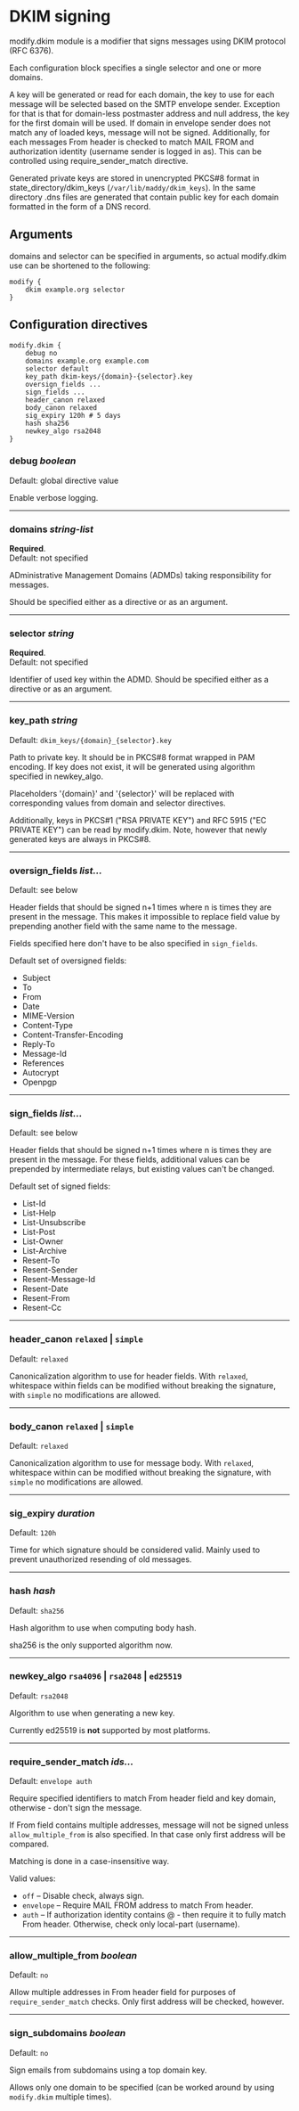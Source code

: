 # DKIM signing

modify.dkim module is a modifier that signs messages using DKIM
protocol (RFC 6376).

Each configuration block specifies a single selector
and one or more domains.

A key will be generated or read for each domain, the key to use
for each message will be selected based on the SMTP envelope sender. Exception
for that is that for domain-less postmaster address and null address, the
key for the first domain will be used. If domain in envelope sender
does not match any of loaded keys, message will not be signed.
Additionally, for each messages From header is checked to 
match MAIL FROM and authorization identity (username sender is logged in as).
This can be controlled using require_sender_match directive.

Generated private keys are stored in unencrypted PKCS#8 format
in state_directory/dkim_keys (`/var/lib/maddy/dkim_keys`).
In the same directory .dns files are generated that contain
public key for each domain formatted in the form of a DNS record.

## Arguments

domains and selector can be specified in arguments, so actual modify.dkim use can
be shortened to the following:

```
modify {
    dkim example.org selector
}
```

## Configuration directives

```
modify.dkim {
    debug no
    domains example.org example.com
    selector default
    key_path dkim-keys/{domain}-{selector}.key
    oversign_fields ...
    sign_fields ...
    header_canon relaxed
    body_canon relaxed
    sig_expiry 120h # 5 days
    hash sha256
    newkey_algo rsa2048
}
```

### debug _boolean_
Default: global directive value

Enable verbose logging.

---

### domains _string-list_
**Required**. <br>
Default: not specified


ADministrative Management Domains (ADMDs) taking responsibility for messages.

Should be specified either as a directive or as an argument.

---

### selector _string_
**Required**. <br>
Default: not specified

Identifier of used key within the ADMD.
Should be specified either as a directive or as an argument.

---

### key_path _string_
Default: `dkim_keys/{domain}_{selector}.key`

Path to private key. It should be in PKCS#8 format wrapped in PAM encoding.
If key does not exist, it will be generated using algorithm specified
in newkey_algo.

Placeholders '{domain}' and '{selector}' will be replaced with corresponding
values from domain and selector directives.

Additionally, keys in PKCS#1 ("RSA PRIVATE KEY") and
RFC 5915 ("EC PRIVATE KEY") can be read by modify.dkim. Note, however that
newly generated keys are always in PKCS#8.

---

### oversign_fields _list..._
Default: see below

Header fields that should be signed n+1 times where n is times they are
present in the message. This makes it impossible to replace field
value by prepending another field with the same name to the message.

Fields specified here don't have to be also specified in `sign_fields`.

Default set of oversigned fields:

- Subject
- To
- From
- Date
- MIME-Version
- Content-Type
- Content-Transfer-Encoding
- Reply-To
- Message-Id
- References
- Autocrypt
- Openpgp

---

### sign_fields _list..._
Default: see below

Header fields that should be signed n+1 times where n is times they are
present in the message. For these fields, additional values can be prepended
by intermediate relays, but existing values can't be changed.

Default set of signed fields:

- List-Id
- List-Help
- List-Unsubscribe
- List-Post
- List-Owner
- List-Archive
- Resent-To
- Resent-Sender
- Resent-Message-Id
- Resent-Date
- Resent-From
- Resent-Cc

---

### header_canon `relaxed` | `simple`
Default: `relaxed`

Canonicalization algorithm to use for header fields. With `relaxed`, whitespace within
fields can be modified without breaking the signature, with `simple` no
modifications are allowed.

---

### body_canon `relaxed` | `simple`
Default: `relaxed`

Canonicalization algorithm to use for message body. With `relaxed`, whitespace within
can be modified without breaking the signature, with `simple` no
modifications are allowed.

---

### sig_expiry _duration_
Default: `120h`

Time for which signature should be considered valid. Mainly used to prevent
unauthorized resending of old messages.

---

### hash _hash_
Default: `sha256`

Hash algorithm to use when computing body hash.

sha256 is the only supported algorithm now.

---

### newkey_algo `rsa4096` | `rsa2048` | `ed25519`
Default: `rsa2048`

Algorithm to use when generating a new key.

Currently ed25519 is **not** supported by most platforms.

---

### require_sender_match _ids..._
Default: `envelope auth`

Require specified identifiers to match From header field and key domain,
otherwise - don't sign the message.

If From field contains multiple addresses, message will not be
signed unless `allow_multiple_from` is also specified. In that
case only first address will be compared.

Matching is done in a case-insensitive way.

Valid values:

- `off` – Disable check, always sign.
- `envelope` – Require MAIL FROM address to match From header.
- `auth` – If authorization identity contains @ - then require it to
  fully match From header. Otherwise, check only local-part
  (username).

---

### allow_multiple_from _boolean_
Default: `no`

Allow multiple addresses in From header field for purposes of
`require_sender_match` checks. Only first address will be checked, however.

---

### sign_subdomains _boolean_
Default: `no`

Sign emails from subdomains using a top domain key.

Allows only one domain to be specified (can be worked around by using `modify.dkim`
multiple times).
